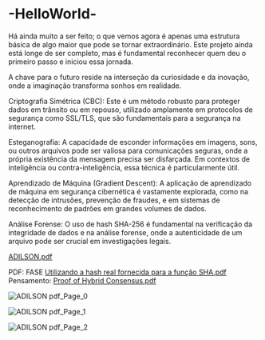 # -HelloWorld-
Há ainda muito a ser feito; o que vemos agora é apenas uma estrutura básica de algo maior que pode se tornar extraordinário. Este projeto ainda está longe de ser completo, mas é fundamental reconhecer quem deu o primeiro passo e iniciou essa jornada.

A chave para o futuro reside na interseção da curiosidade e da inovação, onde a imaginação transforma sonhos em realidade.



Criptografia Simétrica (CBC): Este é um método robusto para proteger dados em trânsito ou em repouso, utilizado amplamente em protocolos de segurança como SSL/TLS, que são fundamentais para a segurança na internet.

Esteganografia: A capacidade de esconder informações em imagens, sons, ou outros arquivos pode ser valiosa para comunicações seguras, onde a própria existência da mensagem precisa ser disfarçada. Em contextos de inteligência ou contra-inteligência, essa técnica é particularmente útil.

Aprendizado de Máquina (Gradient Descent): A aplicação de aprendizado de máquina em segurança cibernética é vastamente explorada, como na detecção de intrusões, prevenção de fraudes, e em sistemas de reconhecimento de padrões em grandes volumes de dados.

Análise Forense: O uso de hash SHA-256 é fundamental na verificação da integridade de dados e na análise forense, onde a autenticidade de um arquivo pode ser crucial em investigações legais.

[ADILSON.pdf](https://github.com/user-attachments/files/16639707/ADILSON.pdf)

PDF: FASE
[Utilizando a hash real fornecida para a função SHA.pdf](https://github.com/user-attachments/files/16650579/Utilizando.a.hash.real.fornecida.para.a.funcao.SHA.pdf)
Pensamento:
[Proof of Hybrid Consensus.pdf](https://github.com/user-attachments/files/16650821/Proof.of.Hybrid.Consensus.pdf)

![ADILSON pdf_Page_0](https://github.com/user-attachments/assets/53f753b6-e513-436e-98c3-5f5441b09568)

![ADILSON pdf_Page_1](https://github.com/user-attachments/assets/e95249e8-4d62-4ba0-a429-b78fadc74c81)

![ADILSON pdf_Page_2](https://github.com/user-attachments/assets/92f82f85-7545-47f4-920c-18b20b534041)
